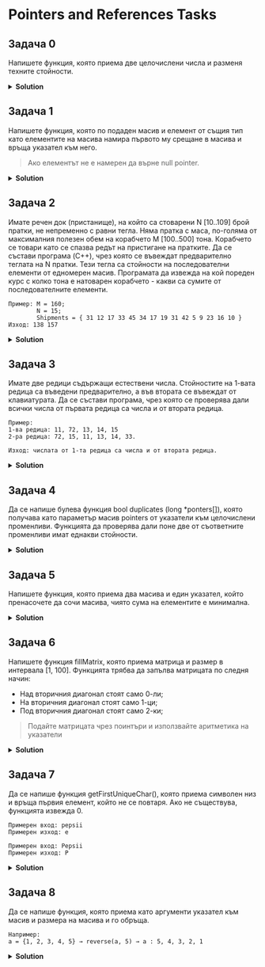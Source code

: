 # Pointers and References Tasks

## Задача 0
Напишете функция, която приема две целочислени числа и разменя техните стойности.

<details><summary><b>Solution</b></summary> 
<p>

```cpp
#include <iostream>

void swap(int& x, int& y)
{
	int temp = x;
	x = y;
	y = temp;
}

void swap(int* x, int* y)
{
	int temp = *x;
	*x = *y;
	*y = temp;
}

int main()
{
	int x, y;

	std::cin >> x >> y;

	std::cout << "Before swap: ";
	std::cout << "x = " << x << ", y = " << y << "\n";

	swap(x, y);
	//swap(&x, &y);

	std::cout << "After swap: ";
	std::cout << "x = " << x << ", y = " << y << "\n";
}
```

</p>
</details>

## Задача 1
Напишете функция, която по подаден масив и елемент от същия тип като елементите на масива намира първото му срещане в масива и връща указател към него. 

> Ако елементът не е намерен да върне null pointer.

<details><summary><b>Solution</b></summary> 
<p>

```cpp
#include <iostream>

void enterArray(int* arr, int arrSize)
{
	for (int i = 0; i < arrSize; i++)
	{
		std::cin >> *(arr + i);
	}
}

int* getElementPointer(int* arr, int arrSize, int element)
{
	for (int i = 0; i < arrSize; i++)
	{
		if (*(arr + i) == element)
			return arr + i;
	}

	return nullptr;
}

int main()
{
	const int ARRAY_SIZE = 100;

	int arr[ARRAY_SIZE];
	int arrSize;

	std::cout << "Enter array size: ";
	std::cin >> arrSize;

	std::cout << "Enter array: ";
	enterArray(arr, arrSize);

	int number;
	std::cout << "Which number are you searching for: ";
	std::cin >> number;

	int* ptr = getElementPointer(arr, arrSize, number);

	if (ptr != nullptr)
		std::cout << "The address of this number is: " << ptr;
	else
		std::cout << "No such element in array!";
}
```

</p>
</details>

## Задача 2
Имате речен док (пристанище), на който са стоварени N [10..109] брой пратки, не непременно с равни тегла.
Няма пратка с маса, по-голяма от максималния полезен обем на корабчето M [100..500] тона.
Корабчето се товари като се спазва редът на пристигане на пратките.
Да се състави програма (C++), чрез която се въвеждат предварително теглата на N пратки. Тези тегла са стойности на последователни елементи от едномерен масив.
Програмата да извежда на кой пореден курс с колко тона е натоварен корабчето - какви са сумите от последователните елементи.

```
Пример: M = 160; 
        N = 15; 
        Shipments = { 31 12 17 33 45 34 17 19 31 42 5 9 23 16 10 } 
Изход: 138 157
```

<details><summary><b>Solution</b></summary> 
<p>

```cpp
#include <iostream>

void enterShipments(int *arr, int size)
{
	std::cout << "Enter shipments: " << std::endl;
	for (int i = 0; i < size; i++)
	{
		std::cin >> arr[i];
	}
}

void printShipCourses(int boatCapacity, int *shipments, int shipmentAmount)
{
	int shipmentWeight = 0;
	for (int i = 0; i < shipmentAmount; i++)
	{
		shipmentWeight += *(shipments + i);

		if (shipmentWeight > boatCapacity)
		{
			shipmentWeight -= *(shipments + i);
			std::cout << shipmentWeight << " ";
			shipmentWeight = *(shipments + i);
		}
	}
}

int main()
{
	const int MAX_SHIPMENT_AMOUNT = 109;
	const int MIN_SHIPMENT_AMOUNT = 10;
	const int MAX_SHIP_CAPACITY = 500;
	const int MIN_SHIP_CAPACITY = 100;

	int shipments[MAX_SHIPMENT_AMOUNT];
	int shipmentAmount;
	int boatCapacity;

	do
	{
		std::cout << "Please enter the boat's capacity["
			<< MIN_SHIP_CAPACITY << ".."
			<< MAX_SHIP_CAPACITY << "] = ";
		std::cin >> boatCapacity;
	} while (boatCapacity < MIN_SHIP_CAPACITY || boatCapacity > MAX_SHIP_CAPACITY);

	do
	{
		std::cout << "Please enter the amount of shipments ["
			<< MIN_SHIPMENT_AMOUNT << ".."
			<< MAX_SHIPMENT_AMOUNT << "] = ";
		std::cin >> shipmentAmount;
	} while (shipmentAmount < MIN_SHIPMENT_AMOUNT || shipmentAmount > MAX_SHIPMENT_AMOUNT);

	enterShipments(shipments, shipmentAmount);
	printShipCourses(boatCapacity, shipments, shipmentAmount);
}
```

</p>
</details>

## Задача 3
Имате две редици съдържащи естествени числа. Стойностите на 1-вата редица са въведени предварително, а във втората се въвеждат от клавиатурата.
Да се състави програма, чрез която се проверява дали всички числа от първата редица са числа и от втората редица.

```
Пример: 
1-ва редица: 11, 72, 13, 14, 15 
2-ра редица: 72, 15, 11, 13, 14, 33.

Изход: числата от 1-та редица са числа и от втората редица.
```

<details><summary><b>Solution</b></summary> 
<p>

```cpp
#include <iostream>

void fillArray(int* arr, int size)
{
	for (int i = 0; i < size; i++)
	{
		std::cin >> arr[i];
	}
}

bool isSubSet(int* subSet, int subSize, int* set, int setSize)
{
	if (subSize > setSize)
		return false;

	bool inlcludesElement = false;

	for (int i = 0; i < subSize; i++)
	{
		for (int j = 0; j < setSize; j++)
		{
			if (subSet[i] == set[j])
			{
				inlcludesElement = true;
				break;
			}
		}

		if (!inlcludesElement)
			return false;
	}

	return true;
}

int main()
{
	int subSet[] = { 11, 72, 13, 14, 15 };
	unsigned subSetSize = sizeof(subSet) / sizeof(int);

	int userSet[100];
	unsigned setSize;

	std::cout << "Enter set size: ";
	std::cin >> setSize;

	fillArray(userSet, setSize);

	bool isInSet = isSubSet(subSet, subSetSize, userSet, setSize);

	std::cout << std::boolalpha << "Is it a subset of your set: " << isInSet << std::endl;
}
```

</p>
</details>

## Задача 4
Да се напише булева функция bool duplicates (long *ponters[]), която получава като параметър масив pointers от указатели към целочислени променливи. Функцията да проверява дали поне две от съответните променливи имат еднакви стойности.

<details><summary><b>Solution</b></summary> 
<p>

```cpp
#include <iostream>

bool duplicates(long* pointers[], int size)
{
    while (size > 1)
    {
        for (int i = 1; i < size; i++)
        {
            if (**pointers == **(pointers + i)) 
                return true;

            // *(*(pointers)) -> *(&a) -> a
            // *(*(pointers + 1)) -> *(&b) -> b
            // *(*(pointers + 2)) -> *(&c) -> c
            // *(*(pointers + 3)) -> *(&d) -> d
        }

        pointers = pointers + 1; //pointers++;
        size--;
    }

    return false;
}

int main()
{
    long a, b, c, d;
    a = 1; b = 2; c = 3; d = 2;

    long* pointers[]{ &a, &b, &c, &d };
    int size = 4;

    bool hasDuplicates = duplicates(pointers, size);

    std::cout << std::boolalpha << hasDuplicates;
}
```

</p>
</details>

## Задача 5
Напишете функция, която приема два масива и един указател, който пренасочете да сочи масива, чиято сума на елементите е минимална.

<details><summary><b>Solution</b></summary> 
<p>

```cpp
#include <iostream>

int sumArray(int arr[], unsigned size)
{
	int sum = 0;

	for (int i = 0; i < size; i++)
	{
		sum += arr[i];
	}

	return sum;
}

void pointToMinSum(int arr1[], unsigned arr1Size, int arr2[], unsigned arr2Size, int*& minArr)
{
	int arr1Sum = sumArray(arr1, arr1Size);
	int arr2Sum = sumArray(arr2, arr2Size);

	minArr = arr1Sum < arr2Sum ? arr1 : arr2;
}

int main()
{
	int arr1[] = { 1, 2, 3, 4, 5 };
	int arr1Size = sizeof(arr1) / sizeof(int);

	int arr2[] = { 6, 7, 8, 9 };
	int arr2Size = sizeof(arr2) / sizeof(int);

	int* minArr;

	pointToMinSum(arr1, arr1Size, arr2, arr2Size, minArr);

	std::cout << "The first element of the min sum array is: " << *minArr << std::endl;
}
```

</p>
</details>

## Задача 6
Напишете функция fillMatrix, която приема матрица и размер в интервала [1, 100]. Функцията трябва да запълва матрицата по следня начин: 
- Над вторичния диагонал стоят само 0-ли;
- На вторичния диагонал стоят само 1-ци;
- Под вторичния диагонал стоят само 2-ки;

> Подайте матрицата чрез поинтъри и използвайте аритметика на указатели

<details><summary><b>Solution</b></summary> 
<p>

```cpp
#include <iostream>

const int MATRIX_SIZE = 20;

void fillMatrix(int (*matrix)[MATRIX_SIZE], int size) // same as fillMatrix(int matrix[][MATRIX_SIZE], int size)
{
	for (int row = 0; row < size; row++)
	{
		for (int column = 0; column < size; column++)
		{
			if (row + column < size - 1)
				(*(matrix + row))[column] = 0;

			// Alternative ways of doing it:
			//		   matrix[row][column] = 0;
			//   (*(matrix + row))[column] = 0;
			// *(*(matrix + row) + column) = 0;

			if (row + column == size - 1)
				(*(matrix + row))[column] = 1;

			// Alternative ways of doing it:
			//	       matrix[row][column] = 1;
			//	 (*(matrix + row))[column] = 1;
			// *(*(matrix + row) + column) = 1;

			if (row + column >= size)
				(*(matrix + row))[column] = 2;

			// Alternative ways of doing it:
			//	       matrix[row][column] = 2;
			//	 (*(matrix + row))[column] = 2;
			// *(*(matrix + row) + column) = 2;

		}
	}
}

void printMatrix(int(*matrix)[MATRIX_SIZE], int size)
{
	for (int row = 0; row < size; row++)
	{
		for (int column = 0; column < size; column++)
		{
			std::cout << (*(matrix + row))[column] << " ";
			//*(*(matrix + row) + column)
		}

		std::cout << std::endl;
	}
}

int main()
{
	int matrix[MATRIX_SIZE][MATRIX_SIZE];

	fillMatrix(matrix, MATRIX_SIZE);
	printMatrix(matrix, MATRIX_SIZE);
}
```

</p>
</details>

## Задача 7
Да се напише функция getFirstUniqueChar(), която приема символен низ и връща
първия елемент, който не се повтаря. Ако не съществува, функцията извежда 0.

```
Примерен вход: pepsii
Примерен изход: e

Примерен вход: Pepsii
Примерен изход: P
``` 

<details><summary><b>Solution</b></summary> 
<p>

```cpp
#include <iostream>

char getUniqueChar(char* string)
{
	char currentChar;

	while (*string != '\0')
	{
		currentChar = *string;
		for (int i = 1; string[i] != '\0'; i++)
		{
			if (currentChar == string[i]) 
			{
				currentChar = '\0';
				break;
			}
		}

		if (currentChar != '\0') 
            return currentChar;

		string++;
	}

	return '\0';
}

int main()
{
	char string[100];
	std::cin.get(string, 100);

	std::cout << getUniqueChar(string);
}
```

</p>
</details>

## Задача 8
Да се напише функция, която приема като аргументи указател към масив и 
размера на масива и го обръща. 

```
Например: 
а = {1, 2, 3, 4, 5} → reverse(a, 5) → a : 5, 4, 3, 2, 1
```

<details><summary><b>Solution</b></summary> 
<p>

```cpp
#include <iostream>

void fillArray(double* arr, int size)
{
	for (int i = 0; i < size; i++)
	{
		std::cin >> arr[i];
	}
}

void printArray(double* arr, int size)
{
	for (int i = 0; i < size; i++)
	{
		std::cout << arr[i] << " ";
	}
}

void swap(double& x, double& y)
{
	double temp = x;
	x = y;
	y = temp;
}

void reverseArray(double* arr, int size)
{
	for (int i = 0; i < size / 2; i++)
	{
		swap(arr[i], arr[size - i - 1]);
	}
}

int main()
{
	double arr[100];
	int size;

	std::cin >> size;
	fillArray(arr, size);

	reverseArray(arr, size);

	std::cout << "Reversed array: \n";
	printArray(arr, size);
}
```

</p>
</details>